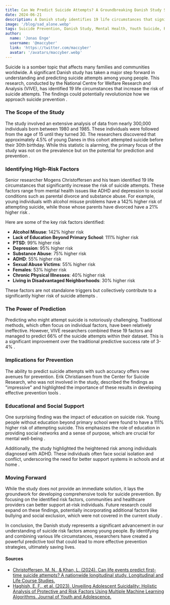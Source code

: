 ```yaml
---
title: Can We Predict Suicide Attempts? A Groundbreaking Danish Study Says Yes
date: 2024-06-21
description: A Danish study identifies 19 life circumstances that significantly increase the risk of suicide attempts among young people, offering new insights for effective prevention strategies.
image: '/blog/sad_alone.webp'
tags: Suicide Prevention, Danish Study, Mental Health, Youth Suicide, Risk Factors, ADHD, Depression, Substance Abuse, Parental Divorce, Social Support, Education, Predictive Analysis, Research, Longitudinal Study, At-Risk Youth
author:
  name: 'Jonas Enge'
  username: '@maccyber'
  link: 'https://twitter.com/maccyber'
  avatar: '/avatars/maccyber.webp'
---
```


Suicide is a somber topic that affects many families and communities worldwide. A significant Danish study has taken a major step forward in understanding and predicting suicide attempts among young people. This research, conducted by the National Centre for Welfare Research and Analysis (VIVE), has identified 19 life circumstances that increase the risk of suicide attempts. The findings could potentially revolutionize how we approach suicide prevention .

### The Scope of the Study

The study involved an extensive analysis of data from nearly 300,000 individuals born between 1980 and 1985. These individuals were followed from the age of 15 until they turned 30. The researchers discovered that approximately 4.5% of young Danes in this cohort attempted suicide before their 30th birthday. While this statistic is alarming, the primary focus of the study was not on the prevalence but on the potential for prediction and prevention .

### Identifying High-Risk Factors

Senior researcher Mogens Christoffersen and his team identified 19 life circumstances that significantly increase the risk of suicide attempts. These factors range from mental health issues like ADHD and depression to social conditions such as parental divorce and substance abuse. For example, young individuals with alcohol misuse problems have a 142% higher risk of attempting suicide, while those whose parents have divorced have a 21% higher risk .

Here are some of the key risk factors identified:

- **Alcohol Misuse**: 142% higher risk
- **Lack of Education Beyond Primary School**: 111% higher risk
- **PTSD**: 99% higher risk
- **Depression**: 95% higher risk
- **Substance Abuse**: 75% higher risk
- **ADHD**: 55% higher risk
- **Sexual Abuse Victims**: 55% higher risk
- **Females**: 53% higher risk
- **Chronic Physical Illnesses**: 40% higher risk
- **Living in Disadvantaged Neighborhoods**: 30% higher risk

These factors are not standalone triggers but collectively contribute to a significantly higher risk of suicide attempts .

### The Power of Prediction

Predicting who might attempt suicide is notoriously challenging. Traditional methods, which often focus on individual factors, have been relatively ineffective. However, VIVE researchers combined these 19 factors and managed to predict 66% of the suicide attempts within their dataset. This is a significant improvement over the traditional predictive success rate of 3-4% .

### Implications for Prevention

The ability to predict suicide attempts with such accuracy offers new avenues for prevention. Erik Christiansen from the Center for Suicide Research, who was not involved in the study, described the findings as "impressive" and highlighted the importance of these results in developing effective prevention tools .

### Educational and Social Support

One surprising finding was the impact of education on suicide risk. Young people without education beyond primary school were found to have a 111% higher risk of attempting suicide. This emphasizes the role of education in providing social networks and a sense of purpose, which are crucial for mental well-being .

Additionally, the study highlighted the heightened risk among individuals diagnosed with ADHD. These individuals often face social isolation and conflict, underscoring the need for better support systems in schools and at home .

### Moving Forward

While the study does not provide an immediate solution, it lays the groundwork for developing comprehensive tools for suicide prevention. By focusing on the identified risk factors, communities and healthcare providers can better support at-risk individuals. Future research could expand on these findings, potentially incorporating additional factors like bullying and social exclusion, which were not covered in the current study .

In conclusion, the Danish study represents a significant advancement in our understanding of suicide risk factors among young people. By identifying and combining various life circumstances, researchers have created a powerful predictive tool that could lead to more effective prevention strategies, ultimately saving lives.

#### **Sources**

- [Christoffersen, M. N., & Khan, L. (2024). Can life events predict first-time suicide attempts? A nationwide longitudinal study. Longitudinal and Life Course Studies.](https://doi.org/10.1332/17579597Y2024D000000020)
- [Haghish, E. F., et al. (2023). Unveiling Adolescent Suicidality: Holistic Analysis of Protective and Risk Factors Using Multiple Machine Learning Algorithms. Journal of Youth and Adolescence.](https://doi.org/10.1007/s10964-023-01892-6)
